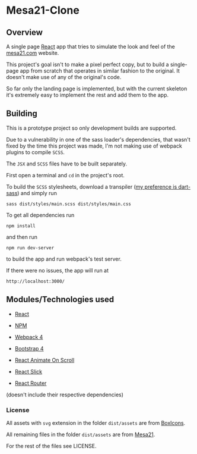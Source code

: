 # Mesa21-Clone
## Overview

A single page [React](https://reactjs.org) app that tries to simulate the look and feel of the [mesa21.com](https://www.mesa21.com/) website.

This project's goal isn't to make a pixel perfect copy, but to build a single-page app from scratch that operates in similar fashion to the original. It doesn't make use of any of the original's code.

So far only the landing page is implemented, but with the current skeleton it's extremely easy to implement the rest and add them to the app.

## Building

This is a prototype project so only development builds are supported.

Due to a vulnerability in one of the sass loader's dependencies, that wasn't fixed by the time this project was made, I'm not making use of webpack plugins to compile `SCSS`.

The `JSX` and `SCSS` files have to be built separately.

First open a terminal and `cd` in the project's root.

To build the `SCSS` stylesheets, download a transpiler ([my preference is dart-sass](https://github.com/sass/dart-sass/releases)) and simply run

    sass dist/styles/main.scss dist/styles/main.css

To get all dependencies run

    npm install

and then run

    npm run dev-server

to build the app and run webpack's test server.

If there were no issues, the app will run at

    http://localhost:3000/


## Modules/Technologies used

* [React](https://reactjs.org)

* [NPM](https://www.npmjs.com/)

* [Webpack 4](https://webpack.js.org/)

* [Bootstrap 4](https://getbootstrap.com/)

* [React Animate On Scroll](https://github.com/dbramwell/react-animate-on-scroll)

* [React Slick](https://react-slick.neostack.com/)

* [React Router](https://github.com/ReactTraining/react-router)

(doesn't include their respective dependencies)

### License

All assets with `svg` extension in the folder `dist/assets` are from [BoxIcons](https://boxicons.com/).

All remaining files in the folder `dist/assets` are from [Mesa21](https://www.mesa21.com/).

For the rest of the files see LICENSE.